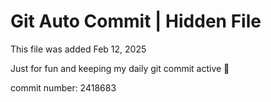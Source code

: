 # Git Auto Commit | Hidden File

This file was added Feb 12, 2025

Just for fun and keeping my daily git commit active 🤪

commit number: 2418683
